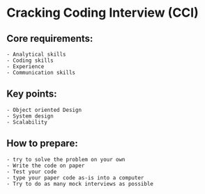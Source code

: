 # Cracking Coding Interview (CCI)
##  Core requirements:
    - Analytical skills
    - Coding skills
    - Experience
    - Communication skills

##  Key points:
    - Object oriented Design
    - System design
    - Scalability

##  How to prepare:
    - try to solve the problem on your own
    - Write the code on paper
    - Test your code
    - type your paper code as-is into a computer
    - Try to do as many mock interviews as possible